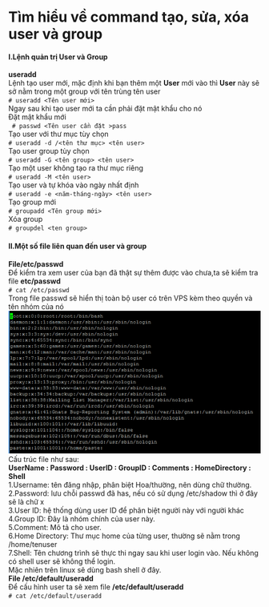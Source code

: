 # Tìm hiểu về command tạo, sửa, xóa user và group  
#### I.Lệnh quản trị User và Group
**useradd**  
    Lệnh tạo user mới, mặc định khi bạn thêm một **User** mới vào thì **User** này sẽ sở nằm trong một group với tên trùng tên user  
    ```
        # useradd <Tên user mới>
    ```  
    Ngay sau khi tạo user mới ta cần phải đặt mật khẩu cho nó  
    Đặt mật khẩu mới  
    ``` 
        # passwd <Tên user cần đặt >pass
    ```  
    Tạo user với thư mục tùy chọn  
    ```
        # useradd -d /<tên thư mục> <tên user>
    ```  
    Tạo user group tùy chọn  
    ```
        # useradd -G <tên group> <tên user>
    ```  
    Tạo một user không tạo ra thư mục riêng  
    ```
        # useradd -M <tên user>
    ```  
    Tạo user và tự khóa vào ngày nhất định  
    ```
        # useradd -e <năm-tháng-ngày> <tên user>  
    ```  
    Tạo group mới  
    ```
        # groupadd <Tên group mới>
    ```  
    Xóa group  
    ```
        # groupdel <ten group>
    ```  
#### II.Một số file liên quan đến user và group  
   **File/etc/passwd**  
    Để kiểm tra xem user của bạn đã thật sự thêm được vào chưa,ta sẽ kiểm tra file **etc/passwd**  
    ```
        # cat /etc/passwd  
    ```  
    Trong file passwd sẽ hiển thị toàn bộ user có trên VPS kèm theo quyền và tên nhóm của nó  
    <img src = "img/1.png">    
    Cấu trúc file như sau:  
    **UserName : Password : UserID : GroupID : Comments : HomeDirectory : Shell**  
    1.Username: tên đăng nhập, phân biệt Hoa/thường, nên dùng chữ thường.  
    2.Password: lưu chỗi passwd đã has, nếu có sử dụng /etc/shadow thì ở đây sẽ là chữ x  
    3.User ID: hệ thống dùng user ID để phân biệt người này với người khác  
    4.Group ID: Đây là nhóm chính của user này.  
    5.Comment: Mô tả cho user.  
    6.Home Directory: Thư mục home của từng user, thường sẽ nằm trong /home/tenuser  
    7.Shell: Tên chương trình sẽ thực thi ngay sau khi user login vào. Nếu không có shell user sẽ không thể login.  
    Mặc nhiên trên linux sẽ dùng bash shell ở đây.  
    **File /etc/default/useradd**  
    Để cấu hình user ta sẽ xem file **/etc/default/useradd**  
    ```
        # cat /etc/default/useradd
    ```  
    